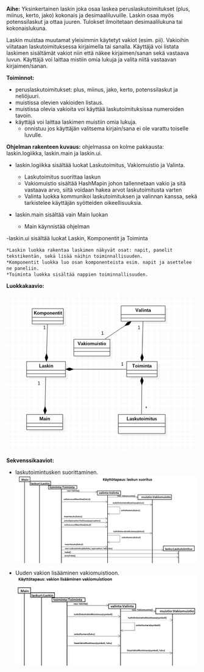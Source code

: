 **Aihe:** Yksinkertainen laskin joka osaa laskea peruslaskutoimitukset (plus, miinus, kerto, jako) kokonais ja desimaaliluvuille. Laskin osaa myös potenssilaskut ja ottaa juuren. Tulokset ilmoitetaan desimaalilukuna tai kokonaislukuna.


Laskin muistaa muutamat yleisimmin käytetyt vakiot (esim. pii). Vakioihin viitataan laskutoimituksessa kirjaimella tai sanalla. Käyttäjä voi listata laskimen sisältämät vakiot niin että näkee kirjaimen/sanan sekä vastaava luvun. Käyttäjä voi laittaa mistiin omia lukuja ja valita niitä vastaavan kirjaimen/sanan. 

**Toiminnot:** 
- peruslaskutoimitukset: plus, miinus, jako, kerto, potenssilaskut ja neliöjuuri.
- muistissa olevien vakioiden listaus. 
- muistissa olevia vakioita voi käyttää laskutoimituksissa numeroiden tavoin.
- käyttäjä voi laittaa laskimen muistiin omia lukuja.
   * onnistuu jos käyttäjän valitsema kirjain/sana ei ole varattu toiselle luvulle.

**Ohjelman rakenteen kuvaus:** 
ohjelmassa on kolme pakkausta: laskin.logiikka, laskin.main ja laskin.ui.
  
  - laskin.logiikka sisältää luokat Laskutoimitus, Vakiomuistio ja Valinta.
    
    * Laskutoimitus suorittaa laskun
    * Vakiomuistio sisältää HashMapin johon tallennetaan vakio ja sitä vastaava arvo, siitä voidaan hakea arvot laskutoimitusta varten
    * Valinta luokka kommunikoi laskutoimituksen ja valinnan kanssa, sekä tarkistelee käyttäjän syötteiden oikeellisuuksia.   
  - laskin.main sisältää vain Main luokan
    
    * Main käynnistää ohjelman
  
  -laskin.ui sisältää luokat Laskin, Komponentit ja Toiminta
  
    *Laskin luokka rakentaa laskimen näkyvät osat: napit, panelit tekstikentän, sekä lisää näihin toiminnallisuuden.
    *Komponentit luokka luo osan komponenteista esim. napit ja asettelee ne paneliin.
    *Toiminta luokka sisältää nappien toiminnallisuuden.


**Luokkakaavio:** 

![Alt text](https://github.com/anliski/laskin/blob/master/dokumentointi/luokkakaavio1.png)

**Sekvenssikaaviot:** 

- laskutoimintusken suorittaminen.
![Alt text](https://github.com/anliski/laskin/blob/master/dokumentointi/laskutoimitus.png)


- Uuden vakion lisääminen vakiomuistioon.
![Alt text](https://github.com/anliski/laskin/blob/master/dokumentointi/vakiomuistio.png)

